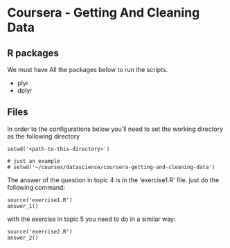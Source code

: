 # Coursera - Getting And Cleaning Data


## R packages

We must have All the packages below to run the scripts.

* plyr
* dplyr

## Files

In order to the configurations below you'll need to set the working directory as the following
directory

```
setwd('<path-to-this-directory>')

# just an example
# setwd('~/courses/datascience/coursera-getting-and-cleaning-data')
```


The answer of the question in topic 4 is in the 'exercise1.R' file. just do the following command:

```
source('exercise1.R')
answer_1()
```

with the exercise in topic 5 you need to do in a similar way:

```
source('exercise2.R')
answer_2()
```